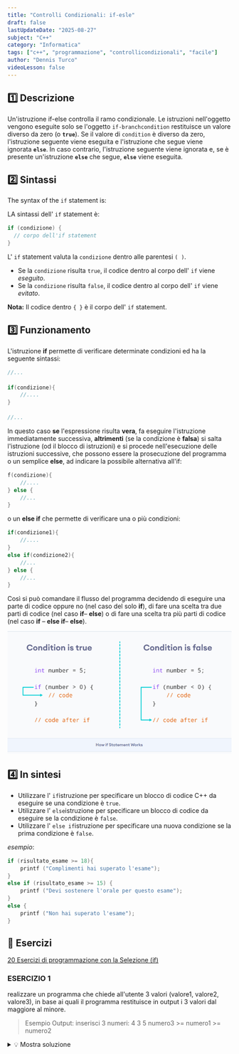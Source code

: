 ```yaml
---
title: "Controlli Condizionali: if-esle"
draft: false
lastUpdateDate: "2025-08-27"
subject: "C++"
category: "Informatica"
tags: ["c++", "programmazione", "controllicondizionali", "facile"]
author: "Dennis Turco"
videoLesson: false
---
```


## 1️⃣ Descrizione

Un'istruzione if-else controlla il ramo condizionale. Le istruzioni nell'oggetto vengono eseguite solo se l'oggetto `if-branchcondition` restituisce un valore diverso da zero (o **`true`**). Se il valore di `condition` è diverso da zero, l'istruzione seguente viene eseguita e l'istruzione che segue viene ignorata **`else`**. In caso contrario, l'istruzione seguente viene ignorata e, se è presente un'istruzione **`else`** che segue, **`else`** viene eseguita.

## 2️⃣ Sintassi

The syntax of the `if` statement is:

LA sintassi dell' `if` statement è:

```c
if (condizione) {
  // corpo dell'if statement
}
```

L' `if` statement valuta la `condizione` dentro alle parentesi `( )`.

- Se la `condizione` risulta `true`, il codice dentro al corpo dell' `if` viene *eseguito*.
- Se la `condizione` risulta `false`, il codice dentro al corpo dell' `if` viene *evitato*.

**Nota:** Il codice dentro `{ }` è il corpo dell' `if` statement.

## 3️⃣ Funzionamento

L'istruzione **if** permette di verificare determinate condizioni ed ha la seguente sintassi:

```c
//...

if(condizione){
    //....
}

//...
```

In questo caso **se** l'espressione risulta **vera**, fa eseguire l'istruzione immediatamente successiva, **altrimenti** (se la condizione è **falsa**) si salta l'istruzione (od il blocco di istruzioni) e si procede nell'esecuzione delle istruzioni successive, che possono essere la prosecuzione del programma o un semplice **else**, ad indicare la possibile alternativa all'if:

```c
f(condizione){
    //....
} else {
    //...
}
```

o un **else if** che permette di verificare una o più condizioni:

```c
if(condizione1){
    //....
}
else if(condizione2){
    //...
} else {
    //...
}
```

Così si può comandare il flusso del programma decidendo di eseguire una parte di codice oppure no (nel caso del solo **if**), di fare una scelta tra due parti di codice (nel caso **if**– **else**) o di fare una scelta tra più parti di codice (nel caso **if** – **else if**– **else**).

![Controlli](../../../assets/for_pages/controllicondizionali.png)

## 4️⃣ In sintesi

- Utilizzare l' `if`istruzione per specificare un blocco di codice C++ da eseguire se una condizione è `true`.
- Utilizzare l' `else`istruzione per specificare un blocco di codice da eseguire se la condizione è `false`.
- Utilizzare l' `else if`istruzione per specificare una nuova condizione se la prima condizione è `false`.

*esempio*:

```c
if (risultato_esame >= 18){
    printf ("Complimenti hai superato l'esame");
}
else if (risultato_esame >= 15) {
    printf ("Devi sostenere l'orale per questo esame");
}
else {
    printf ("Non hai superato l'esame");
}
```

## 📑 Esercizi

[20 Esercizi di programmazione con la Selezione (if)](https://ticoprof.wordpress.com/2016/03/29/esercizi-di-programmazione-selezione/)

### ESERCIZIO 1

realizzare un programma che chiede all'utente 3 valori (valore1, valore2, valore3), in base ai quali il programma restituisce in output i 3 valori dal maggiore al minore.

> Esempio Output:
inserisci 3 numeri:
4
3
5
numero3 >= numero1 >= numero2
<details>
<summary>💡 Mostra soluzione</summary>

```cpp
#include <iostream>
using namespace std;

int main() {
    int numero1;
    int numero2;
    int numero3;

    cout << "inserisci 3 numeri: ";
    cin >> numero1;
    cin >> numero2;
    cin >> numero3;

if (numero1 >= numero2 && numero1 >= numero3) {
        if (numero2 >= numero3) {
            cout << "numero1 >= numero2 >= numero3" << endl;
        }
        else {
            cout << "numero1 >= numero3 >= numero2" << endl;
        }
    }
    else if (numero2 >= numero1 && numero2 >= numero3) {
        if (numero1 >= numero3) {
            cout << "numero2 >= numero1 >= numero3" << endl;
        }
        else {
            cout << "numero2 >= numero3 >= numero1" << endl;
        }
    }
    else {
        if (numero2 >= numero1) {
            cout << "numero3 >= numero2 >= numero1" << endl;
        }
        else {
            cout << "numero3 >= numero1 >= numero2" << endl;
        }
    }
        return 0;
}
```

</summary>

### ESERCIZIO 2

realizzare un programma che chiede all'utente 2 valori, in base ai quali il programma dice qual è il maggiore, oppure uguali nel caso.

> Esempio Output:
inserisci primo valore:  7
inserisci secondo valore: 3
il numero maggiore e':  7
<details>
<summary>💡 Mostra soluzione</summary>

```cpp
#include <iostream>
using namespace std;

int main(){
    int x;
    int y;

    cout << "inserisci primo valore: ";
    cin >> x;

    cout << "inserisci secondo valore: ";
    cin >> y;

    if(x>y){
        cout << "il numero maggiore e': " << x;
    }
    else if(x<y){
        cout << "il numero maggiore e': " << y;
    }
    else{
        cout << "i numeroi sono uguali";
    }
    return 0;
}
```

</summary>

### ESERCIZIO 3

realizzare un programma che chiede all'utente 1 valore, se il valore è:

$x>1 ∧ x < 5$  → il voto è estremamente insufficiente

$x>=5 ∧ x < 6$  → il voto è insufficiente

$x>=6 ∧ x < 7$  → il voto è sufficiente

$x>=7 ∧ x < 8$  → il voto è buono

$x>=8 ∧ x < 9$  → il voto è ottimo

$x>=9 ∧ x <= 10$  → il voto è eccellente

$x<0 ∨ x>10$  → il voto non è valido

> Esempio Output:
inserisci valore:  7
il voto e' buono
<details>
<summary>💡 Mostra soluzione</summary>

```cpp
#include <iostream>
using namespace std;

int main(){

    float val;

    cout << "inserisci valore: ";
    cin >> val;

    if(val1>1 && val1<5){
        cout << "il voto e' estremamente insufficiente";
    }
    else if(val1>=5 && val1<6){
        cout << "il voto e' insufficiente";
    }
    else if(val1>=6 && val1<7){
        cout << "il voto e' sufficiente";
    }
    else if(val1>=7 && val1<8){
        cout << "il voto e' buono";
    }
    else if(val1>=8 && val1<9){
        cout << "il voto e' ottimo";
    }
    else if(val1>=9 && val1<=10){
        cout << "il voto e' eccellente";
    }
    else if(val1<0 || val1>10){
        cout << "il voto non e' valido";
    }
    else {
        cout << "errore...";
    }

    return 0;

}
```

</summary>
